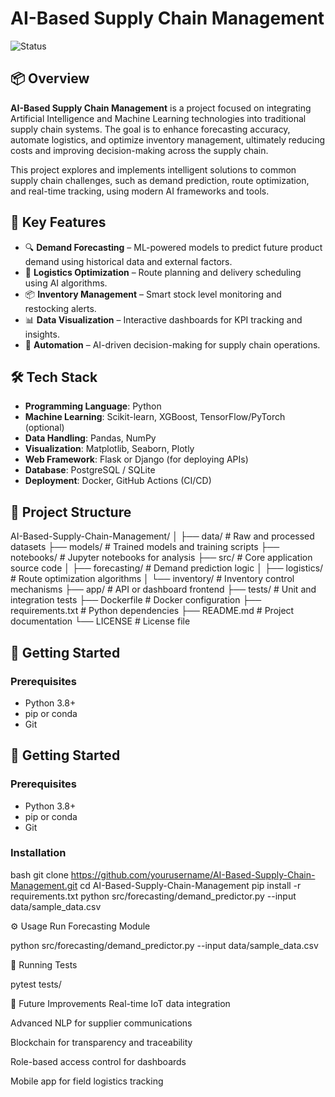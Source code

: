 # AI-Based Supply Chain Management


![Status](https://img.shields.io/badge/status-in--progress-yellow)

## 📦 Overview

**AI-Based Supply Chain Management** is a project focused on integrating Artificial Intelligence and Machine Learning technologies into traditional supply chain systems. The goal is to enhance forecasting accuracy, automate logistics, and optimize inventory management, ultimately reducing costs and improving decision-making across the supply chain.

This project explores and implements intelligent solutions to common supply chain challenges, such as demand prediction, route optimization, and real-time tracking, using modern AI frameworks and tools.

## 🧠 Key Features

- 🔍 **Demand Forecasting** – ML-powered models to predict future product demand using historical data and external factors.
- 🚚 **Logistics Optimization** – Route planning and delivery scheduling using AI algorithms.
- 📦 **Inventory Management** – Smart stock level monitoring and restocking alerts.
- 📊 **Data Visualization** – Interactive dashboards for KPI tracking and insights.
- 🤖 **Automation** – AI-driven decision-making for supply chain operations.

## 🛠️ Tech Stack

- **Programming Language**: Python
- **Machine Learning**: Scikit-learn, XGBoost, TensorFlow/PyTorch (optional)
- **Data Handling**: Pandas, NumPy
- **Visualization**: Matplotlib, Seaborn, Plotly
- **Web Framework**: Flask or Django (for deploying APIs)
- **Database**: PostgreSQL / SQLite
- **Deployment**: Docker, GitHub Actions (CI/CD)

## 📁 Project Structure

AI-Based-Supply-Chain-Management/
│
├── data/ # Raw and processed datasets
├── models/ # Trained models and training scripts
├── notebooks/ # Jupyter notebooks for analysis
├── src/ # Core application source code
│ ├── forecasting/ # Demand prediction logic
│ ├── logistics/ # Route optimization algorithms
│ └── inventory/ # Inventory control mechanisms
├── app/ # API or dashboard frontend
├── tests/ # Unit and integration tests
├── Dockerfile # Docker configuration
├── requirements.txt # Python dependencies
├── README.md # Project documentation
└── LICENSE # License file



## 🚀 Getting Started

### Prerequisites

- Python 3.8+
- pip or conda
- Git


## 🚀 Getting Started

### Prerequisites

- Python 3.8+
- pip or conda
- Git

### Installation

bash
git clone https://github.com/yourusername/AI-Based-Supply-Chain-Management.git
cd AI-Based-Supply-Chain-Management
pip install -r requirements.txt
python src/forecasting/demand_predictor.py --input data/sample_data.csv

⚙️ Usage
Run Forecasting Module

python src/forecasting/demand_predictor.py --input data/sample_data.csv

🧪 Running Tests

pytest tests/

🌱 Future Improvements
Real-time IoT data integration

Advanced NLP for supplier communications

Blockchain for transparency and traceability

Role-based access control for dashboards

Mobile app for field logistics tracking
